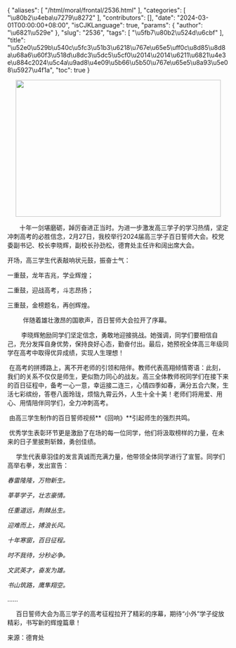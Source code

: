 {
    "aliases": [
        "/html/moral/frontal/2536.html"
    ],
    "categories": [
        "\u80b2\u4eba\u7279\u8272"
    ],
    "contributors": [],
    "date": "2024-03-01T00:00:00+08:00",
    "isCJKLanguage": true,
    "params": {
        "author": "\u6821\u529e"
    },
    "slug": "2536",
    "tags": [
        "\u5fb7\u80b2\u524d\u6cbf"
    ],
    "title": "\u52e0\u529b\u540c\u5fc3\u51b3\u6218\u767e\u65e5\uff0c\u8d85\u8d8a\u68a6\u60f3\u518d\u8dc3\u5dc5\u5cf0\u2014\u2014\u6211\u6821\u4e3e\u884c2024\u5c4a\u9ad8\u4e09\u5b66\u5b50\u767e\u65e5\u8a93\u5e08\u5927\u4f1a",
    "toc": true
}


<img
    src="https://cdn.tfls.online/mirror/full/3fce461e15a11168deb6598c76194d8a23b979c8.jpg"
    style="display:block;margin-left:auto;margin-right:auto;"
    decoding="async"
    fetchpriority="auto"
    loading="lazy"
    height="311"
    width="467"
/>




  





       十年一剑堪磨砺，踔厉奋进正当时。为进一步激发高三学子的学习热情，坚定冲刺高考的必胜信念，2月27日，我校举行2024届高三学子百日誓师大会。校党委副书记、校长李晓辉，副校长孙劲松，德育处主任许和阔出席大会。




开场，高三学生代表敲响状元鼓，振奋士气：




一重鼓，龙年吉兆，学业辉煌；




二重鼓，迎战高考，斗志昂扬；




三重鼓，金榜题名，再创辉煌。




         伴随着雄壮激昂的国歌声，百日誓师大会拉开了序幕。




        李晓辉勉励同学们坚定信念，勇敢地迎接挑战。她强调，同学们要相信自己，充分发挥自身优势，保持良好心态，勤奋付出。最后，她预祝全体高三年级同学在高考中取得优异成绩，实现人生理想！









 在高考的拼搏路上，离不开老师的引领和陪伴。教师代表高翔倾情寄语：此刻，我们的关系不仅仅是师生，更似勠力同心的战友。高三全体教师祝同学们在接下来的百日征程中，备考一心一意，幸运接二连三，心情四季如春，满分五合六聚，生活七彩缤纷，答卷八面玲珑，烦恼九霄云外，人生十全十美！老师们将用爱、用心、用情陪伴同学们，全力冲刺高考。




 由高三学生制作的百日誓师视频**《回响》**引起师生的强烈共鸣。




 优秀学生表彰环节更是激励了在场的每一位同学，他们将汲取榜样的力量，在未来的日子里披荆斩棘，勇创佳绩。




  





     学生代表章羽佳的发言真诚而充满力量，他带领全体同学进行了宣誓。同学们高举右拳，发出宣告：




*春雷隆隆，万物新生。*




*莘莘学子，壮志豪情。*




*任重道远，荆棘丛生。*




*迎难而上，搏浪长风。*




*十年寒窗，百日征程。*




*时不我待，分秒必争。*




*文武英才，奋发为雄。*




*书山筑路，鹰隼翔空。*




……




  




  





     百日誓师大会为高三学子的高考征程拉开了精彩的序幕，期待“小外”学子绽放精彩，书写新的辉煌篇章！




  






来源：德育处




  





  




